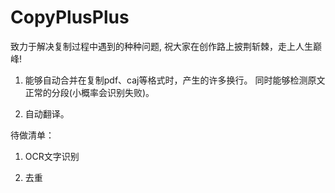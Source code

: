 # CopyPlusPlus
致力于解决复制过程中遇到的种种问题, 祝大家在创作路上披荆斩棘，走上人生巅峰!

1. 能够自动合并在复制pdf、caj等格式时，产生的许多换行。 同时能够检测原文正常的分段(小概率会识别失败)。

2. 自动翻译。

待做清单：

1. OCR文字识别

2. 去重
